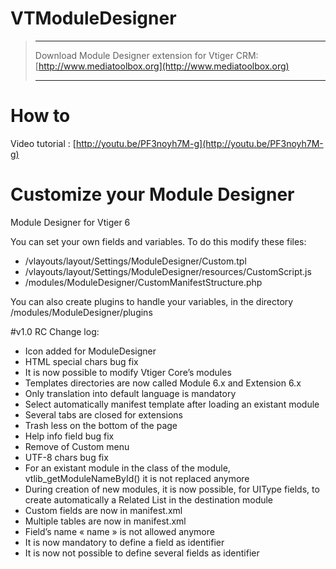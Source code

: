 VTModuleDesigner
================

> *************************************************************************************************************
> Download Module Designer extension for Vtiger CRM: [http://www.mediatoolbox.org](http://www.mediatoolbox.org)
> *************************************************************************************************************

# How to
Video tutorial : [http://youtu.be/PF3noyh7M-g](http://youtu.be/PF3noyh7M-g)

# Customize your Module Designer
Module Designer for Vtiger 6

You can set your own fields and variables. To do this modify these files:
- /vlayouts/layout/Settings/ModuleDesigner/Custom.tpl
- /vlayouts/layout/Settings/ModuleDesigner/resources/CustomScript.js
- /modules/ModuleDesigner/CustomManifestStructure.php

You can also create plugins to handle your variables, in the directory /modules/ModuleDesigner/plugins

#v1.0 RC Change log:
- Icon added for ModuleDesigner
- HTML special chars bug fix
- It is now possible to modify Vtiger Core’s modules
- Templates directories are now called Module 6.x and Extension 6.x
- Only translation into default language is mandatory
- Select automatically manifest template after loading an existant module
- Several tabs are closed for extensions
- Trash less on the bottom of the page
- Help info field bug fix
- Remove of Custom menu
- UTF-8 chars bug fix
- For an existant module in the class of the module, vtlib_getModuleNameById() it is not replaced anymore
- During creation of new modules, it is now possible, for UIType fields, to create automatically a Related List in the destination module
- Custom fields are now in manifest.xml
- Multiple tables are now in manifest.xml
- Field’s name « name » is not allowed anymore
- It is now mandatory to define a field as identifier
- It is now not possible to define several fields as identifier